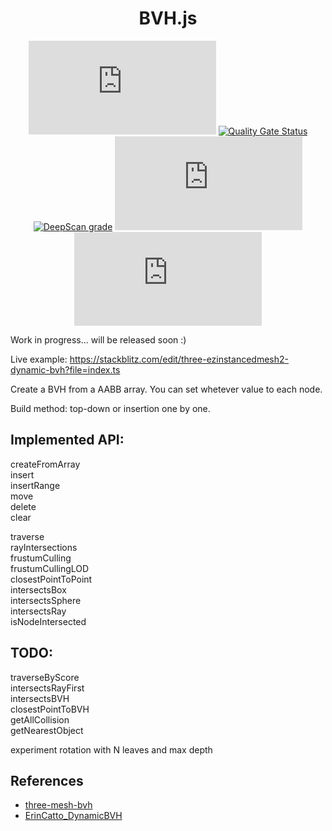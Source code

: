 <div align="center">
  
  <h1>BVH.js</h1>

  <!-- <img src="public/banner.png" alt="bvh-banner" /> <br /> -->

  [![npm](https://img.shields.io/npm/v/bvh.js)](https://www.npmjs.com/package/bvh.js)
  [![Quality Gate Status](https://sonarcloud.io/api/project_badges/measure?project=agargaro_BVH.js&metric=alert_status)](https://sonarcloud.io/summary/new_code?id=agargaro_BVH.js)
  [![DeepScan grade](https://deepscan.io/api/teams/21196/projects/27907/branches/893517/badge/grade.svg)](https://deepscan.io/dashboard#view=project&tid=21196&pid=27907&bid=893517)
  [![Stars](https://badgen.net/github/stars/agargaro/bvh.js)](https://github.com/agargaro/bvh.js)
  [![BundlePhobia](https://badgen.net/bundlephobia/min/bvh.js)](https://bundlephobia.com/package/bvh.js)

</div>

Work in progress... will be released soon :)

Live example: https://stackblitz.com/edit/three-ezinstancedmesh2-dynamic-bvh?file=index.ts

Create a BVH from a AABB array. You can set whetever value to each node.

Build method: top-down or insertion one by one.

## Implemented API:

createFromArray <br>
insert  <br>
insertRange  <br>
move  <br>
delete  <br>
clear  <br>

traverse  <br>
rayIntersections  <br>
frustumCulling  <br>
frustumCullingLOD  <br>
closestPointToPoint  <br>
intersectsBox <br>
intersectsSphere <br>
intersectsRay <br>
isNodeIntersected <br>

## TODO:

traverseByScore  <br>
intersectsRayFirst  <br>
intersectsBVH  <br>
closestPointToBVH  <br>
getAllCollision  <br>
getNearestObject <br>

experiment rotation with N leaves and max depth  <br>

## References

- [three-mesh-bvh](https://github.com/gkjohnson/three-mesh-bvh)
- [ErinCatto_DynamicBVH](https://box2d.org/files/ErinCatto_DynamicBVH_Full.pdf)
